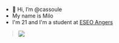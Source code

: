 - 👋 Hi, I’m @cassoule
- My name is Milo
- I'm 21 and I'm a student at [ESEO Angers](https://www.eseo.fr/)
 > ![](https://github-readme-stats.vercel.app/api/top-langs/?username=cassoule&theme=dark&hide_border=true&include_all_commits=false&count_private=true&layout=compact)
